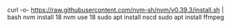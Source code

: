 curl -o- https://raw.githubusercontent.com/nvm-sh/nvm/v0.39.3/install.sh | bash
nvm install 18
nvm use 18
sudo apt install nscd
sudo apt install ffmpeg